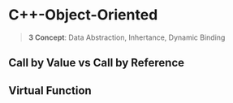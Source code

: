 # C++-Object-Oriented

> **3 Concept**: Data Abstraction, Inhertance, Dynamic Binding

## Call by Value vs Call by Reference


## Virtual Function



